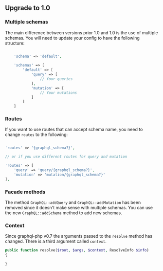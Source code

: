 ## Upgrade to 1.0

### Multiple schemas
The main difference between versions prior 1.0 and 1.0 is the use of multiple schemas. You will need to update your config to have the following structure:

```php

	'schema' => 'default',
    
	'schemas' => [
		'default' => [
			'query' => [
				// Your queries
			],
			'mutation' => [
				// Your mutations
			]
		]
	]

```

### Routes
If you want to use routes that can accept schema name, you need to change `routes` to the following:

```php

'routes' => '{graphql_schema?}',

// or if you use different routes for query and mutation

'routes' => [
	'query' => 'query/{graphql_schema?}',
	'mutation' => 'mutation/{graphql_schema?}'
],

```

### Facade methods
The method `GraphQL::addQuery` and `GraphQL::addMutation` has been removed since it doesn't make sense with multiple schemas. You can use the new `GraphQL::addSchema` method to add new schemas.

### Context
Since graphql-php v0.7 the arguments passed to the `resolve` method has changed. There is a third argument called `context`.

```php
public function resolve($root, $args, $context, ResolveInfo $info)
{
	
}
```
